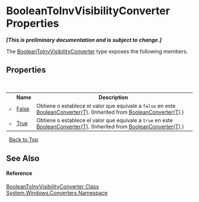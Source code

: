 # BooleanToInvVisibilityConverter Properties
 _**\[This is preliminary documentation and is subject to change.\]**_

The <a href="d0f5ee22-5dbe-2f33-e39d-e6b1f3985c97">BooleanToInvVisibilityConverter</a> type exposes the following members.


## Properties
&nbsp;<table><tr><th></th><th>Name</th><th>Description</th></tr><tr><td>![Public property](media/pubproperty.gif "Public property")</td><td><a href="a0abdf31-df2b-8328-4336-311aa4ef1853">False</a></td><td>
Obtiene o establece el valor que equivale a `false` en este <a href="00211c0d-23e8-99e8-5c90-a5c50ce2e354">BooleanConverter(T)</a>.
 (Inherited from <a href="00211c0d-23e8-99e8-5c90-a5c50ce2e354">BooleanConverter(T)</a>.)</td></tr><tr><td>![Public property](media/pubproperty.gif "Public property")</td><td><a href="f1922a90-4dd4-278e-f396-be8546f501a0">True</a></td><td>
Obtiene o establece el valor que equivale a `true` en este <a href="00211c0d-23e8-99e8-5c90-a5c50ce2e354">BooleanConverter(T)</a>.
 (Inherited from <a href="00211c0d-23e8-99e8-5c90-a5c50ce2e354">BooleanConverter(T)</a>.)</td></tr></table>&nbsp;
<a href="#booleantoinvvisibilityconverter-properties">Back to Top</a>

## See Also


#### Reference
<a href="d0f5ee22-5dbe-2f33-e39d-e6b1f3985c97">BooleanToInvVisibilityConverter Class</a><br /><a href="209509be-498c-78bd-c9c1-8c3bc31f7d1f">System.Windows.Converters Namespace</a><br />